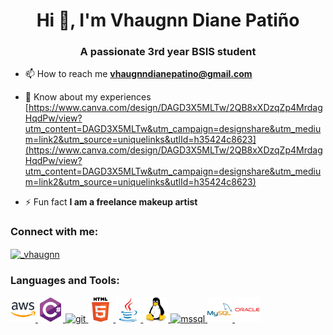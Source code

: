 <h1 align="center">Hi 👋, I'm Vhaugnn Diane Patiño</h1>
<h3 align="center">A passionate 3rd year BSIS student</h3>

- 📫 How to reach me **vhaugnndianepatino@gmail.com**

- 📄 Know about my experiences [https://www.canva.com/design/DAGD3X5MLTw/2QB8xXDzqZp4MrdagHqdPw/view?utm_content=DAGD3X5MLTw&utm_campaign=designshare&utm_medium=link2&utm_source=uniquelinks&utlId=h35424c8623](https://www.canva.com/design/DAGD3X5MLTw/2QB8xXDzqZp4MrdagHqdPw/view?utm_content=DAGD3X5MLTw&utm_campaign=designshare&utm_medium=link2&utm_source=uniquelinks&utlId=h35424c8623)

- ⚡ Fun fact **I am a freelance makeup artist**

<h3 align="left">Connect with me:</h3>
<p align="left">
<a href="https://instagram.com/_vhaugnn" target="blank"><img align="center" src="https://raw.githubusercontent.com/rahuldkjain/github-profile-readme-generator/master/src/images/icons/Social/instagram.svg" alt="_vhaugnn" height="30" width="40" /></a>
</p>

<h3 align="left">Languages and Tools:</h3>
<p align="left"> <a href="https://aws.amazon.com" target="_blank" rel="noreferrer"> <img src="https://raw.githubusercontent.com/devicons/devicon/master/icons/amazonwebservices/amazonwebservices-original-wordmark.svg" alt="aws" width="40" height="40"/> </a> <a href="https://www.w3schools.com/cs/" target="_blank" rel="noreferrer"> <img src="https://raw.githubusercontent.com/devicons/devicon/master/icons/csharp/csharp-original.svg" alt="csharp" width="40" height="40"/> </a> <a href="https://git-scm.com/" target="_blank" rel="noreferrer"> <img src="https://www.vectorlogo.zone/logos/git-scm/git-scm-icon.svg" alt="git" width="40" height="40"/> </a> <a href="https://www.w3.org/html/" target="_blank" rel="noreferrer"> <img src="https://raw.githubusercontent.com/devicons/devicon/master/icons/html5/html5-original-wordmark.svg" alt="html5" width="40" height="40"/> </a> <a href="https://www.java.com" target="_blank" rel="noreferrer"> <img src="https://raw.githubusercontent.com/devicons/devicon/master/icons/java/java-original.svg" alt="java" width="40" height="40"/> </a> <a href="https://www.linux.org/" target="_blank" rel="noreferrer"> <img src="https://raw.githubusercontent.com/devicons/devicon/master/icons/linux/linux-original.svg" alt="linux" width="40" height="40"/> </a> <a href="https://www.microsoft.com/en-us/sql-server" target="_blank" rel="noreferrer"> <img src="https://www.svgrepo.com/show/303229/microsoft-sql-server-logo.svg" alt="mssql" width="40" height="40"/> </a> <a href="https://www.mysql.com/" target="_blank" rel="noreferrer"> <img src="https://raw.githubusercontent.com/devicons/devicon/master/icons/mysql/mysql-original-wordmark.svg" alt="mysql" width="40" height="40"/> </a> <a href="https://www.oracle.com/" target="_blank" rel="noreferrer"> <img src="https://raw.githubusercontent.com/devicons/devicon/master/icons/oracle/oracle-original.svg" alt="oracle" width="40" height="40"/> </a> </p>
